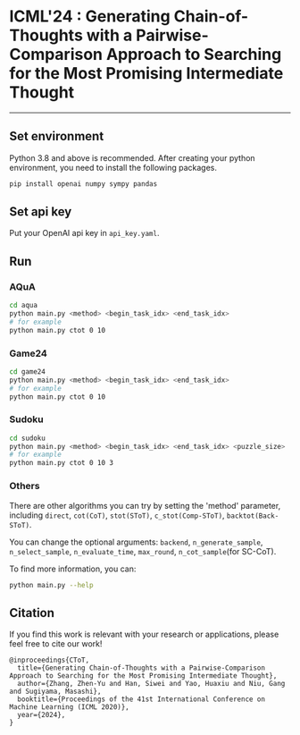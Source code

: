 
# ICML'24 : Generating Chain-of-Thoughts with a Pairwise-Comparison Approach to Searching for the Most Promising Intermediate Thought
-----------------------------

## Set environment

Python 3.8 and above is recommended.
After creating your python environment, you need to install the following packages.
```bash
pip install openai numpy sympy pandas
```

## Set api key

Put your OpenAI api key in `api_key.yaml`.

## Run

### AQuA

```bash
cd aqua
python main.py <method> <begin_task_idx> <end_task_idx>
# for example
python main.py ctot 0 10
```

### Game24

```bash
cd game24
python main.py <method> <begin_task_idx> <end_task_idx>
# for example
python main.py ctot 0 10
```

### Sudoku

```bash
cd sudoku
python main.py <method> <begin_task_idx> <end_task_idx> <puzzle_size>
# for example
python main.py ctot 0 10 3
```

### Others
There are other algorithms you can try by setting the 'method' parameter, including `direct`, `cot(CoT)`, `stot(SToT)`, `c_stot(Comp-SToT)`, `backtot(Back-SToT)`.

You can change the optional arguments: `backend`, `n_generate_sample`, `n_select_sample`, `n_evaluate_time`, `max_round`, `n_cot_sample`(for SC-CoT).

To find more information, you can:
```bash
python main.py --help
```

## Citation
If you find this work is relevant with your research or applications, please feel free to cite our work!
```
@inproceedings{CToT,
  title={Generating Chain-of-Thoughts with a Pairwise-Comparison Approach to Searching for the Most Promising Intermediate Thought},
  author={Zhang, Zhen-Yu and Han, Siwei and Yao, Huaxiu and Niu, Gang and Sugiyama, Masashi},
  booktitle={Proceedings of the 41st International Conference on Machine Learning (ICML 2020)},
  year={2024},
}
```
